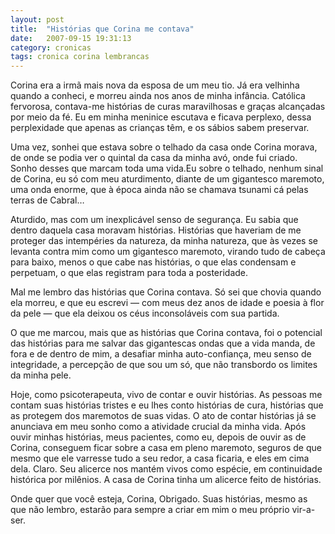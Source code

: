 ```yaml
---
layout: post
title:  "Histórias que Corina me contava"
date:   2007-09-15 19:31:13
category: cronicas
tags: cronica corina lembrancas
---
```


Corina era a irmã mais nova da esposa de um meu tio. Já era velhinha quando a conheci, e morreu ainda nos anos de minha infância. Católica fervorosa, contava-me histórias de curas maravilhosas e graças alcançadas por meio da fé. Eu em minha meninice escutava e ficava perplexo, dessa perplexidade que apenas as crianças têm, e os sábios sabem preservar. 

Uma vez, sonhei que estava sobre o telhado da casa onde Corina morava, de onde se podia ver o quintal da casa da minha avó, onde fui criado. Sonho desses que marcam toda uma vida.Eu sobre o telhado, nenhum sinal de Corina, eu só com meu aturdimento, diante de um gigantesco maremoto, uma onda enorme, que à época ainda não se chamava tsunami cá pelas terras de Cabral… 

Aturdido, mas com um inexplicável senso de segurança. Eu sabia que dentro daquela casa moravam histórias. Histórias que haveriam de me proteger das intempéries da natureza, da minha natureza, que às vezes se levanta contra mim como um gigantesco maremoto, virando tudo de cabeça para baixo, menos o que cabe nas histórias, o que elas condensam e perpetuam, o que elas registram para toda a posteridade. 

Mal me lembro das histórias que Corina contava. Só sei que chovia quando ela morreu, e que eu escrevi — com meus dez anos de idade e poesia à flor da pele — que ela deixou os céus inconsoláveis com sua partida. 

O que me marcou, mais que as histórias que Corina contava, foi o potencial das histórias para me salvar das gigantescas ondas que a vida manda, de fora e de dentro de mim, a desafiar minha auto-confiança, meu senso de integridade, a percepção de que sou um só, que não transbordo os limites da minha pele. 

Hoje, como psicoterapeuta, vivo de contar e ouvir histórias. As pessoas me contam suas histórias tristes e eu lhes conto histórias de cura, histórias que as protegem dos maremotos de suas vidas. O ato de contar histórias já se anunciava em meu sonho como a atividade crucial da minha vida. Após ouvir minhas histórias, meus pacientes, como eu, depois de ouvir as de Corina, conseguem ficar sobre a casa em pleno maremoto, seguros de que mesmo que ele varresse tudo a seu redor, a casa ficaria, e eles em cima dela. Claro. Seu alicerce nos mantém vivos como espécie, em continuidade histórica por milênios. A casa de Corina tinha um alicerce feito de histórias. 

Onde quer que você esteja, Corina, Obrigado. Suas histórias, mesmo as que não lembro, estarão para sempre a criar em mim o meu próprio vir-a-ser.